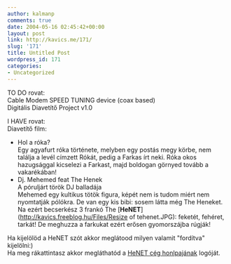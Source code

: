 ```yaml
---
author: kalmanp
comments: true
date: 2004-05-16 02:45:42+00:00
layout: post
link: http://kavics.me/171/
slug: '171'
title: Untitled Post
wordpress_id: 171
categories:
- Uncategorized
---
```


TO DO rovat:  
Cable Modem SPEED TUNING device (coax based)  
Digitális Diavetítő Project v1.0




I HAVE rovat:  
Diavetítő film:  
- Hol a róka?  
Egy agyafurt róka története, melyben egy postás megy körbe, nem találja a levél címzett Rókát, pedig a Farkas írt neki. Róka okos  
hazugsággal kicselezi a Farkast, majd boldogan görnyed tovább a vakarékában!  
- Dj. Mehemed feat The Henek  
A póruljárt török DJ balladája  
Mehemed egy kultikus tötök figura, képét nem is tudom miért nem nyomtatják pólókra. De van egy kis bibi: sosem látta  még The Heneket.  
Na ezért becserkész 3 frankó The [**HeNET**](http://kavics.freeblog.hu/Files/Resize of tehenet.JPG):  feketét, fehéret, tarkát! De meghuzza a farkukat ezért erősen gyomorszájba rúgják!




Ha kijelölöd a HeNET szót akkor meglátood milyen valamit "fordítva" kijelölni:)  
Ha meg rákattintasz akkor megláthatód a [HeNET cég honlpajának](http://www.henet.com) logóját.  

